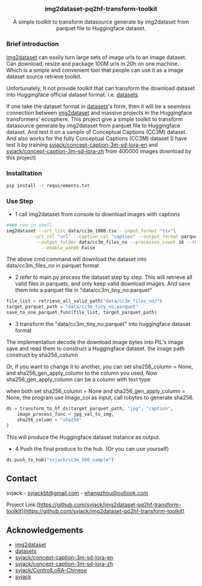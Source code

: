 <!-- PROJECT LOGO -->
<br />
<p align="center">
  <h3 align="center">img2dataset-pq2hf-transform-toolkit</h3>

  <p align="center">
   		A simple toolkit to transform datasource generate by img2dataset from
      parquet file to Huggingface dataset.
    <br />
  </p>
</p>

### Brief introduction
[img2dataset](https://github.com/rom1504/img2dataset) can easily turn large sets of image urls to an image dataset. Can download, resize and package 100M urls in 20h on one machine. Which is a simple and convenient tool that people
can use it as a image dataset source retrieve toolkit.<br/>

Unfortunately, It not provide toolkit that can transform the download dataset into Huggingface official dataset format. i.e. [datasets](https://github.com/huggingface/datasets).<br/>

If one take the dataset format in  [datasets](https://github.com/huggingface/datasets)'s form, then it will be a seamless connection between [img2dataset](https://github.com/rom1504/img2dataset) and massive projects in the Huggingface transformers' ecosphere.
This project give a simple toolkit to transform datasource generate by img2dataset from parquet file to Huggingface dataset. And test it on a sample
of Conceptual Captions (CC3M) dataset. And also works for the fully Conceptual Captions (CC3M) dataset (I have test it by training [svjack/concept-caption-3m-sd-lora-en](https://huggingface.co/svjack/concept-caption-3m-sd-lora-en) and [svjack/concept-caption-3m-sd-lora-zh](https://huggingface.co/svjack/concept-caption-3m-sd-lora-zh) from 400000 images download by this project)

### Installtation
```bash
pip install -r requirements.txt
```

### Use Step
* 1 call img2dataset from console to download images with captions
```bash
#### run in shell
img2dataset --url_list data/cc3m_1000.tsv --input_format "tsv"\
         --url_col "url" --caption_col "caption" --output_format parquet\
           --output_folder data/cc3m_files_no --processes_count 16 --thread_count 64 --resize_mode no\
             --enable_wandb False
```
The above cmd command will download the dataset into data/cc3m_files_no in parquet format

* 2 refer to main.py process the dataset step by step.
This will retrieve all valid files in parquets, and only keep valid download images.
And save them into a parquet file in "data/cc3m_tiny_no.parquet"
```python
file_list = retrieve_all_valid_path("data/cc3m_files_no/")
target_parquet_path = "data/cc3m_tiny_no.parquet"
save_to_one_parquet_func(file_list, target_parquet_path)
```

* 3 transform the "data/cc3m_tiny_no.parquet" into huggingface dataset format <br/>

The implementation decode the download image bytes into PIL's image save and
read them to construct a Huggingface dataset. the image path construct by sha256_column <br/>

Or, if you want to change it to another, you can set sha256_column = None, and
sha256_gen_apply_column to the column you used, Now sha256_gen_apply_column can
be a column with text type <br/>

when both set sha256_column = None and sha256_gen_apply_column = None, the program use image_col as input, call tobytes
to generate sha256.

```python
ds = transform_to_hf_ds(target_parquet_path, "jpg", "caption",
    image_process_func = jpg_val_to_img,
    sha256_column = "sha256"
)
```
This will produce the Huggingface dataset instance as output.

* 4 Push the final produce to the hub. (Or you can use yourself)
```python
ds.push_to_hub("svjack/cc3m_500_sample")
```

<!-- CONTACT -->
## Contact

<!--
Your Name - [@your_twitter](https://twitter.com/your_username) - email@example.com
-->
svjack - svjackbt@gmail.com - ehangzhou@outlook.com

<!--
Project Link: [https://github.com/your_username/repo_name](https://github.com/your_username/repo_name)
-->
Project Link:[https://github.com/svjack/img2dataset-pq2hf-transform-toolkit](https://github.com/svjack/img2dataset-pq2hf-transform-toolkit)


<!-- ACKNOWLEDGEMENTS -->
## Acknowledgements
<!--
* [GitHub Emoji Cheat Sheet](https://www.webpagefx.com/tools/emoji-cheat-sheet)
* [Img Shields](https://shields.io)
* [Choose an Open Source License](https://choosealicense.com)
* [GitHub Pages](https://pages.github.com)
* [Animate.css](https://daneden.github.io/animate.css)
* [Loaders.css](https://connoratherton.com/loaders)
* [Slick Carousel](https://kenwheeler.github.io/slick)
* [Smooth Scroll](https://github.com/cferdinandi/smooth-scroll)
* [Sticky Kit](http://leafo.net/sticky-kit)
* [JVectorMap](http://jvectormap.com)
* [Font Awesome](https://fontawesome.com)

* [Stable Diffusion](https://stability.ai/blog/stable-diffusion-public-release)
* [diffusers](https://github.com/huggingface/diffusers)
* [diffusiondb](https://github.com/poloclub/diffusiondb)
* [Taiyi-Stable-Diffusion-1B-Chinese-v0.1](IDEA-CCNL/Taiyi-Stable-Diffusion-1B-Chinese-v0.1)
* [prompt-extend](https://github.com/daspartho/prompt-extend)
* [EasyNMT](https://github.com/UKPLab/EasyNMT)
* [Stable-Diffusion-Pokemon](https://github.com/svjack/Stable-Diffusion-Pokemon)
* [svjack](https://huggingface.co/svjack)
-->
* [img2dataset](https://github.com/rom1504/img2dataset)
* [datasets](https://github.com/huggingface/datasets)
* [svjack/concept-caption-3m-sd-lora-en](https://huggingface.co/svjack/concept-caption-3m-sd-lora-en)
* [svjack/concept-caption-3m-sd-lora-zh](https://huggingface.co/svjack/concept-caption-3m-sd-lora-zh)
* [svjack/ControlLoRA-Chinese](https://github.com/svjack/ControlLoRA-Chinese)
* [svjack](https://huggingface.co/svjack)
